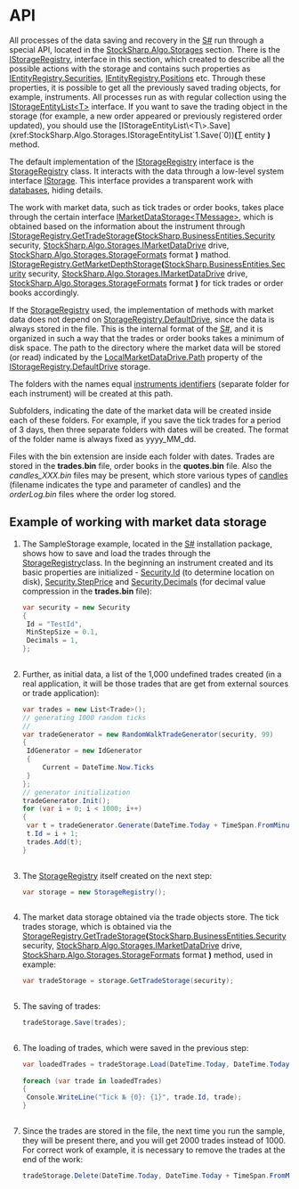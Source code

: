 # API

All processes of the data saving and recovery in the [S\#](StockSharpAbout.md) run through a special API, located in the [StockSharp.Algo.Storages](xref:StockSharp.Algo.Storages) section. There is the [IStorageRegistry](xref:StockSharp.Algo.Storages.IStorageRegistry), interface in this section, which created to describe all the possible actions with the storage and contains such properties as [IEntityRegistry.Securities](xref:StockSharp.Algo.Storages.IEntityRegistry.Securities), [IEntityRegistry.Positions](xref:StockSharp.Algo.Storages.IEntityRegistry.Positions) etc. Through these properties, it is possible to get all the previously saved trading objects, for example, instruments. All processes run as with regular collection using the [IStorageEntityList\<T\>](xref:StockSharp.Algo.Storages.IStorageEntityList`1) interface. If you want to save the trading object in the storage (for example, a new order appeared or previously registered order updated), you should use the [IStorageEntityList\<T\>.Save](xref:StockSharp.Algo.Storages.IStorageEntityList`1.Save(`0))**(**[T](xref:T) entity **)** method.

The default implementation of the [IStorageRegistry](xref:StockSharp.Algo.Storages.IStorageRegistry) interface is the [StorageRegistry](xref:StockSharp.Algo.Storages.StorageRegistry) class. It interacts with the data through a low\-level system interface [IStorage](xref:Ecng.Serialization.IStorage). This interface provides a transparent work with [databases](StoragesDatabase.md), hiding details.

The work with market data, such as tick trades or order books, takes place through the certain interface [IMarketDataStorage\<TMessage\>](xref:StockSharp.Algo.Storages.IMarketDataStorage`1), which is obtained based on the information about the instrument through [IStorageRegistry.GetTradeStorage](xref:StockSharp.Algo.Storages.IStorageRegistry.GetTradeStorage(StockSharp.BusinessEntities.Security,StockSharp.Algo.Storages.IMarketDataDrive,StockSharp.Algo.Storages.StorageFormats))**(**[StockSharp.BusinessEntities.Security](xref:StockSharp.BusinessEntities.Security) security, [StockSharp.Algo.Storages.IMarketDataDrive](xref:StockSharp.Algo.Storages.IMarketDataDrive) drive, [StockSharp.Algo.Storages.StorageFormats](xref:StockSharp.Algo.Storages.StorageFormats) format **)** mathod. [IStorageRegistry.GetMarketDepthStorage](xref:StockSharp.Algo.Storages.IStorageRegistry.GetMarketDepthStorage(StockSharp.BusinessEntities.Security,StockSharp.Algo.Storages.IMarketDataDrive,StockSharp.Algo.Storages.StorageFormats))**(**[StockSharp.BusinessEntities.Security](xref:StockSharp.BusinessEntities.Security) security, [StockSharp.Algo.Storages.IMarketDataDrive](xref:StockSharp.Algo.Storages.IMarketDataDrive) drive, [StockSharp.Algo.Storages.StorageFormats](xref:StockSharp.Algo.Storages.StorageFormats) format **)** for tick trades or order books accordingly.

If the [StorageRegistry](xref:StockSharp.Algo.Storages.StorageRegistry) used, the implementation of methods with market data does not depend on [StorageRegistry.DefaultDrive](xref:StockSharp.Algo.Storages.StorageRegistry.DefaultDrive), since the data is always stored in the file. This is the internal format of the [S\#](StockSharpAbout.md), and it is organized in such a way that the trades or order books takes a minimum of disk space. The path to the directory where the market data will be stored (or read) indicated by the [LocalMarketDataDrive.Path](xref:StockSharp.Algo.Storages.LocalMarketDataDrive.Path) property of the [IStorageRegistry.DefaultDrive](xref:StockSharp.Algo.Storages.IStorageRegistry.DefaultDrive) storage.

The folders with the names equal [instruments identifiers](SecurityId.md) (separate folder for each instrument) will be created at this path.

Subfolders, indicating the date of the market data will be created inside each of these folders. For example, if you save the tick trades for a period of 3 days, then three separate folders with dates will be created. The format of the folder name is always fixed as yyyy\_MM\_dd.

Files with the bin extension are inside each folder with dates. Trades are stored in the **trades.bin** file, order books in the **quotes.bin** file. Also the *candles\_XXX.bin* files may be present, which store various types of [candles](Candles.md) (filename indicates the type and parameter of candles) and the *orderLog.bin* files where the order log stored.

## Example of working with market data storage

1. The SampleStorage example, located in the [S\#](StockSharpAbout.md) installation package, shows how to save and load the trades through the [StorageRegistry](xref:StockSharp.Algo.Storages.StorageRegistry)class. In the beginning an instrument created and its basic properties are initialized \- [Security.Id](xref:StockSharp.BusinessEntities.Security.Id) (to determine location on disk), [Security.StepPrice](xref:StockSharp.BusinessEntities.Security.StepPrice) and [Security.Decimals](xref:StockSharp.BusinessEntities.Security.Decimals) (for decimal value compression in the **trades.bin** file):

   ```cs
   var security = new Security
   {
   	Id = "TestId",
   	MinStepSize = 0.1,
   	Decimals = 1,
   };
   					
   ```
2. Further, as initial data, a list of the 1,000 undefined trades created (in a real application, it will be those trades that are get from external sources or trade application):

   ```cs
   var trades = new List<Trade>();
   // generating 1000 random ticks
   //
   var tradeGenerator = new RandomWalkTradeGenerator(security, 99)
   {
   	IdGenerator = new IdGenerator
   	{
   		Current = DateTime.Now.Ticks
   	}
   };
   // generator initialization
   tradeGenerator.Init();
   for (var i = 0; i < 1000; i++)
   {
   	var t = tradeGenerator.Generate(DateTime.Today + TimeSpan.FromMinutes(i));
   	t.Id = i + 1;
   	trades.Add(t);
   }
   					
   ```
3. The [StorageRegistry](xref:StockSharp.Algo.Storages.StorageRegistry) itself created on the next step:

   ```cs
   var storage = new StorageRegistry();
   					
   ```
4. The market data storage obtained via the trade objects store. The tick trades storage, which is obtained via the [StorageRegistry.GetTradeStorage](xref:StockSharp.Algo.Storages.StorageRegistry.GetTradeStorage(StockSharp.BusinessEntities.Security,StockSharp.Algo.Storages.IMarketDataDrive,StockSharp.Algo.Storages.StorageFormats))**(**[StockSharp.BusinessEntities.Security](xref:StockSharp.BusinessEntities.Security) security, [StockSharp.Algo.Storages.IMarketDataDrive](xref:StockSharp.Algo.Storages.IMarketDataDrive) drive, [StockSharp.Algo.Storages.StorageFormats](xref:StockSharp.Algo.Storages.StorageFormats) format **)** method, used in example:

   ```cs
   var tradeStorage = storage.GetTradeStorage(security);
   					
   ```
5. The saving of trades:

   ```cs
   tradeStorage.Save(trades);
   					
   ```
6. The loading of trades, which were saved in the previous step:

   ```cs
   var loadedTrades = tradeStorage.Load(DateTime.Today, DateTime.Today + TimeSpan.FromMinutes(1000));
    	  
   foreach (var trade in loadedTrades)
   {
   	Console.WriteLine("Tick № {0}: {1}", trade.Id, trade);
   }
   					
   ```
7. Since the trades are stored in the file, the next time you run the sample, they will be present there, and you will get 2000 trades instead of 1000. For correct work of example, it is necessary to remove the trades at the end of the work:

   ```cs
   tradeStorage.Delete(DateTime.Today, DateTime.Today + TimeSpan.FromMinutes(1000));
   					
   ```
